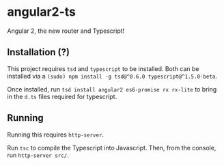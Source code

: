 # angular2-ts
Angular 2, the new router and Typescript!

## Installation (?)

This project requires `tsd` and `typescript` to be installed. Both can be installed via a `(sudo) npm install -g tsd@^0.6.0 typescript@^1.5.0-beta`. 

Once installed, run `tsd install angular2 es6-promise rx rx-lite` to bring in the `d.ts` files required for typescript. 

## Running

Running this requires `http-server`.

Run `tsc` to compile the Typescript into Javascript. Then, from the console, run `http-server src/`. 